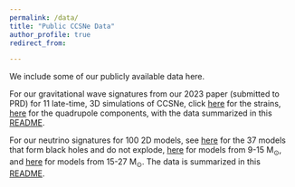 ```yaml
---
permalink: /data/
title: "Public CCSNe Data"
author_profile: true
redirect_from: 

---
```


We include some of our publicly available data here.
  
For our gravitational wave signatures from our 2023 paper (submitted to PRD) for 11 late-time, 3D simulations of CCSNe,
click [here](http://dvartany.github.io/files/gwstrain.zip) for the strains, [here](http://dvartany.github.io/files/quadrupole.zip) for the quadrupole components, with the data summarized in this [README](http://dvartany.github.io/files/README.txt).


For our neutrino signatures for 100 2D models, see [here](http://dvartany.github.io/files/BH.zip) for the 37 models that form black holes and do not explode, [here](http://dvartany.github.io/files/low_mass.zip) for models from 9-15 M$_{\odot}$, and [here](http://dvartany.github.io/files/high_mass.zip) for models from 15-27 M$_{\odot}$. The data is summarized in this [README](http://dvartany.github.io/files/README-2D-neutrino). 
